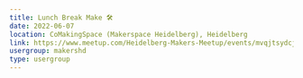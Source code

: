 ```yaml
---
title: Lunch Break Make 🛠️
date: 2022-06-07
location: CoMakingSpace (Makerspace Heidelberg), Heidelberg
link: https://www.meetup.com/Heidelberg-Makers-Meetup/events/mvqjtsydcjbkb/
usergroup: makershd
type: usergroup
---
```

